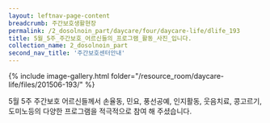 ```yaml
--- 
layout: leftnav-page-content 
breadcrumb: 주간보호생활현장 
permalink: /2_dosolnoin_part/daycare/four/daycare-life/dlife_193
title: 5월_5주_주간보호_어르신들의_프로그램_활동_사진_입니다.
collection_name: 2_dosolnoin_part
second_nav_title: '주간보호센터안내' 
---
```

{% include image-gallery.html folder="/resource_room/daycare-life/files/201506-193/" %}











5월 5주 주간보호 어르신들께서 손율동, 민요, 풍선공예, 인지활동, 웃음치료, 콩고르기, 도미노등의 다양한 프로그램을 적극적으로 참여 해 주셨습니다.
